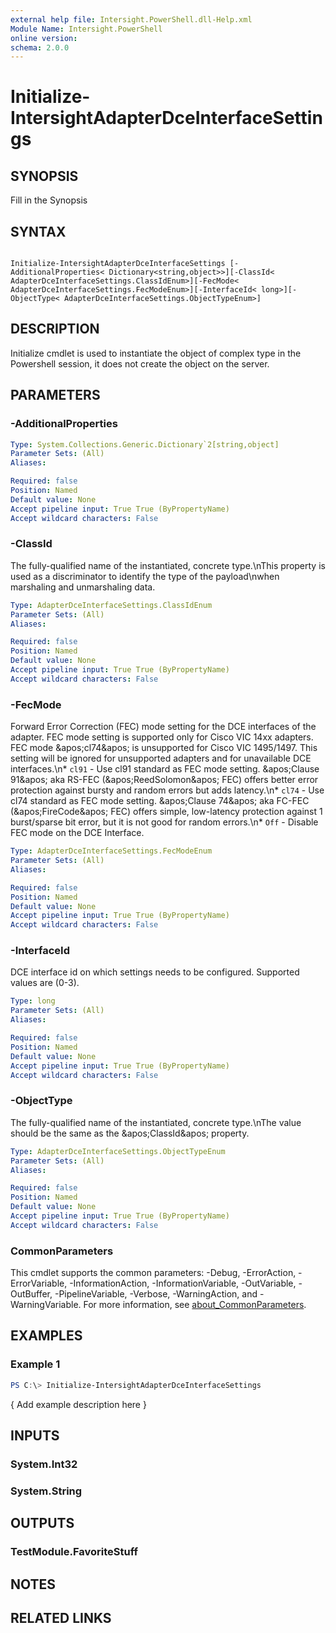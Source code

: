 ```yaml
---
external help file: Intersight.PowerShell.dll-Help.xml
Module Name: Intersight.PowerShell
online version:
schema: 2.0.0
---
```


# Initialize-IntersightAdapterDceInterfaceSettings

## SYNOPSIS
Fill in the Synopsis

## SYNTAX

```

Initialize-IntersightAdapterDceInterfaceSettings [-AdditionalProperties< Dictionary<string,object>>][-ClassId< AdapterDceInterfaceSettings.ClassIdEnum>][-FecMode< AdapterDceInterfaceSettings.FecModeEnum>][-InterfaceId< long>][-ObjectType< AdapterDceInterfaceSettings.ObjectTypeEnum>]

```

## DESCRIPTION

Initialize cmdlet is used to instantiate the object of complex type in the Powershell session, it does not create the object on the server.

## PARAMETERS

### -AdditionalProperties


```yaml
Type: System.Collections.Generic.Dictionary`2[string,object]
Parameter Sets: (All)
Aliases:

Required: false
Position: Named
Default value: None
Accept pipeline input: True True (ByPropertyName)
Accept wildcard characters: False
```

### -ClassId
The fully-qualified name of the instantiated, concrete type.\nThis property is used as a discriminator to identify the type of the payload\nwhen marshaling and unmarshaling data.

```yaml
Type: AdapterDceInterfaceSettings.ClassIdEnum
Parameter Sets: (All)
Aliases:

Required: false
Position: Named
Default value: None
Accept pipeline input: True True (ByPropertyName)
Accept wildcard characters: False
```

### -FecMode
Forward Error Correction (FEC) mode setting for the DCE interfaces of the adapter. FEC mode setting is supported only for Cisco VIC 14xx adapters. FEC mode &amp;apos;cl74&amp;apos; is unsupported for Cisco VIC 1495/1497. This setting will be ignored for unsupported adapters and for unavailable DCE interfaces.\n* `cl91` - Use cl91 standard as FEC mode setting. &amp;apos;Clause 91&amp;apos; aka RS-FEC (&amp;apos;ReedSolomon&amp;apos; FEC) offers better error protection against bursty and random errors but adds latency.\n* `cl74` - Use cl74 standard as FEC mode setting. &amp;apos;Clause 74&amp;apos; aka FC-FEC (&amp;apos;FireCode&amp;apos; FEC) offers simple, low-latency protection against 1 burst/sparse bit error, but it is not good for random errors.\n* `Off` - Disable FEC mode on the DCE Interface.

```yaml
Type: AdapterDceInterfaceSettings.FecModeEnum
Parameter Sets: (All)
Aliases:

Required: false
Position: Named
Default value: None
Accept pipeline input: True True (ByPropertyName)
Accept wildcard characters: False
```

### -InterfaceId
DCE interface id on which settings needs to be configured. Supported values are (0-3).

```yaml
Type: long
Parameter Sets: (All)
Aliases:

Required: false
Position: Named
Default value: None
Accept pipeline input: True True (ByPropertyName)
Accept wildcard characters: False
```

### -ObjectType
The fully-qualified name of the instantiated, concrete type.\nThe value should be the same as the &amp;apos;ClassId&amp;apos; property.

```yaml
Type: AdapterDceInterfaceSettings.ObjectTypeEnum
Parameter Sets: (All)
Aliases:

Required: false
Position: Named
Default value: None
Accept pipeline input: True True (ByPropertyName)
Accept wildcard characters: False
```


### CommonParameters
This cmdlet supports the common parameters: -Debug, -ErrorAction, -ErrorVariable, -InformationAction, -InformationVariable, -OutVariable, -OutBuffer, -PipelineVariable, -Verbose, -WarningAction, and -WarningVariable. For more information, see [about_CommonParameters](http://go.microsoft.com/fwlink/?LinkID=113216).

## EXAMPLES

### Example 1
```powershell
PS C:\> Initialize-IntersightAdapterDceInterfaceSettings
```

{ Add example description here }

## INPUTS

### System.Int32

### System.String

## OUTPUTS

### TestModule.FavoriteStuff

## NOTES

## RELATED LINKS
